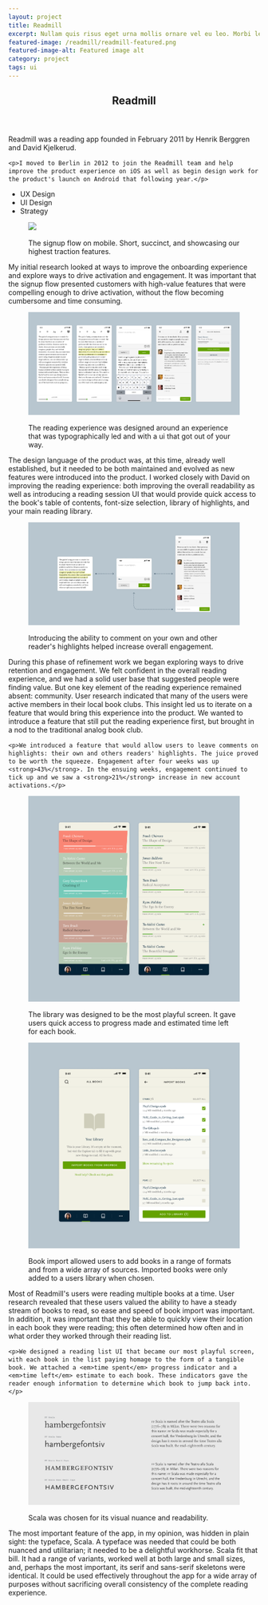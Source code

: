 ```yaml
---
layout: project
title: Readmill
excerpt: Nullam quis risus eget urna mollis ornare vel eu leo. Morbi leo risus, porta ac consectetur ac, vestibulum at eros.
featured-image: /readmill/readmill-featured.png
featured-image-alt: Featured image alt
category: project
tags: ui
---
```


<section class="grid intro">
  <header>
    <h2>Readmill</h2>
  </header>
  <article>
    <p>Readmill was a reading app founded in February 2011 by Henrik Berggren and David Kjelkerud.</p>

    <p>I moved to Berlin in 2012 to join the Readmill team and help improve the product experience on iOS as well as begin design work for the product's launch on Android that following year.</p>
  </article>
  <footer>
    <ul>
      <li>UX Design</li>
      <li>UI Design</li>
      <li>Strategy</li>
    </ul>
  </footer>
</section>

<section class="grid image">
  <figure>
    <img class="feat-img" src="/img/readmill/signup-flow.png">
    <figcaption>
      <p>The signup flow on mobile. Short, succinct, and showcasing our highest traction features.</p>
    </figcaption>
  </figure>
</section>

<section class="grid info">
  <article>
    <p>My initial research looked at ways to improve the onboarding experience and explore ways to  drive activation and engagement. It was important that the signup flow presented customers with high-value features that were compelling enough to drive activation, without the flow becoming cumbersome and time consuming.</p>
  </article>
</section>

<section class="grid image">
  <figure>
  <img class="feat-img" src="/img/readmill/reading-flow.png">
    <figcaption>
      <p>The reading experience was designed around an experience that was typographically led and with a ui that got out of your way.</p>
    </figcaption>
  </figure>
</section>

<section class="grid info">
  <article>
    <p>The design language of the product was, at this time, already  well established, but it needed to be both maintained and evolved as new features were introduced into the product. I worked closely with David on improving the reading experience: both improving the overall readability as well as introducing a reading session UI that would provide quick access to the book's table of contents, font-size selection, library of highlights, and your main reading library.</p>
  </article>
</section>

<section class="grid image">
  <figure>
  <img class="feat-img" src="/img/readmill/social-highlights.png">
    <figcaption>
      <p>Introducing the ability to comment on your own and other reader's highlights helped increase overall engagement.</p>
    </figcaption>
  </figure>
</section>

<section class="grid info">
  <article>
    <p>During this phase of refinement work we began exploring ways to drive retention and engagement. We felt confident in the overall reading experience, and we had a solid user base that suggested people were finding value. But one key element of the reading experience remained absent: community. User research indicated that many of the users were active members in their local book clubs. This insight led us to iterate on a feature that would bring this experience into the product. We wanted to introduce a feature that still put the reading experience first, but brought in a nod to the traditional analog book club.</p>

    <p>We introduced a feature that would allow users to leave comments on highlights: their own and others readers' highlights. The juice proved to be worth the squeeze. Engagement after four weeks was up <strong>43%</strong>. In the ensuing weeks, engagement continued to tick up and we saw a <strong>21%</strong> increase in new account activations.</p>
  </article>
</section>

<section class="grid two-image">
  <figure>
    <img class="" src="/img/readmill/full-library.png">
    <figcaption>
      <p>The library was designed to be the most playful screen. It gave users quick access to progress made and estimated time left for each book.</p>
    </figcaption>
  </figure>
  <figure>
  <img class="" src="/img/readmill/book-import.png">
    <figcaption>
    <p>Book import allowed users to add books in a range of formats and from a wide array of sources. Imported books were only added to a users library when chosen.</p>
    </figcaption>
  </figure>
</section>

<section class="grid info">
  <article>
    <p>Most of Readmill's users were reading multiple books at a time. User research revealed that these users valued the ability to have a steady stream of books to read, so ease and speed of book import was important. In addition, it was important that they be able to quickly view their location in each book they were reading; this often determined how often and in what order they worked through their reading list.</p>

    <p>We designed a reading list UI that became our most playful screen, with each book in the list paying homage to the form of a tangible book. We attached a <em>time spent</em> progress indicator and a <em>time left</em> estimate to each book. These indicators gave the reader enough information to determine which book to jump back into.</p>
  </article>
</section>

<section class="grid image">
  <figure>
  <img class="feat-img" src="/img/readmill/typography.png">
    <figcaption>
      <p>Scala was chosen for its visual nuance and readability.</p>
    </figcaption>
  </figure>
</section>

<section class="grid info">
  <article>
    <p>The most important feature of the app, in my opinion, was hidden in plain sight: the typeface, Scala. A typeface was needed that could be both nuanced and utilitarian; it needed to be a delightful workhorse. Scala fit that bill. It had a range of variants, worked well at both large and small sizes, and, perhaps the most important, its serif and sans-serif skeletons were identical. It could be used effectively throughout the app for a wide array of purposes without sacrificing overall consistency of the complete reading experience.</p>
  </article>
</section>
